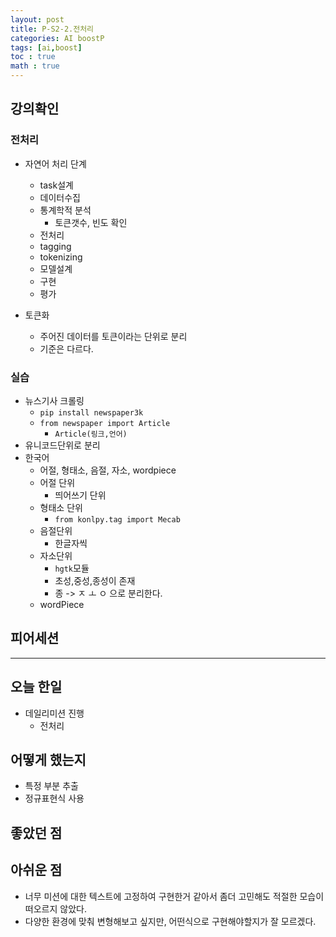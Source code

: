 ```yaml
---
layout: post
title: P-S2-2.전처리
categories: AI boostP
tags: [ai,boost]
toc : true
math : true
---
```


## 강의확인

### 전처리
- 자연어 처리 단계
  - task설계
  - 데이터수집
  - 통계학적 분석
    - 토큰갯수, 빈도 확인
  - 전처리
  - tagging
  - tokenizing
  - 모델설계
  - 구현
  - 평가

- 토큰화
  - 주어진 데이터를 토큰이라는 단위로 분리
  - 기준은 다르다.


### 실습
- 뉴스기사 크롤링
  - `pip install newspaper3k`
  - `from newspaper import Article`
    - `Article(링크,언어)`
- 유니코드단위로 분리
- 한국어
  - 어절, 형태소, 음절, 자소, wordpiece
  - 어절 단위 
    - 띄어쓰기 단위
  - 형태소 단위
    - `from konlpy.tag import Mecab`
  - 음절단위
    - 한글자씩
  - 자소단위
    - `hgtk`모듈
    - 초성,중성,종성이 존재
    - 종 -> ㅈ ㅗ ㅇ 으로 분리한다.
  - wordPiece


## 피어세션


-----
## 오늘 한일
- 데일리미션 진행
  - 전처리

## 어떻게 했는지
- 특정 부분 추출
- 정규표현식 사용



## 좋았던 점



## 아쉬운 점
- 너무 미션에 대한 텍스트에 고정하여 구현한거 같아서 좀더 고민해도 적절한 모습이 떠오르지 않았다.
- 다양한 환경에 맞춰 변형해보고 싶지만, 어떤식으로 구현해야할지가 잘 모르겠다.


